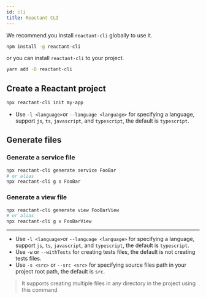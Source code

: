 ```yaml
---
id: cli
title: Reactant CLI
---
```


We recommend you install `reactant-cli` globally to use it.

```sh
npm install -g reactant-cli
```

or you can install `reactant-cli` to your project.

```sh
yarn add -D reactant-cli
```

## Create a Reactant project

```sh
npx reactant-cli init my-app
```

* Use `-l <language>`or `--language <language>` for specifying a language, support `js`, `ts`, `javascript`, and `typescript`, the default is `typescript`.

## Generate files 

### Generate a service file

```sh
npx reactant-cli generate service FooBar
# or alias
npx reactant-cli g s FooBar
```

### Generate a view file

```sh
npx reactant-cli generate view FooBarView
# or alias
npx reactant-cli g v FooBarView
```

---

* Use `-l <language>`or `--language <language>` for specifying a language, support `js`, `ts`, `javascript`, and `typescript`, the default is `typescript`.
* Use `-w` or `--withTests` for creating tests files, the default is not creating tests files.
* Use `-s <src>` or `--src <src>` for specifying source files path in your project root path, the default is `src`.

> It supports creating multiple files in any directory in the project using this command

